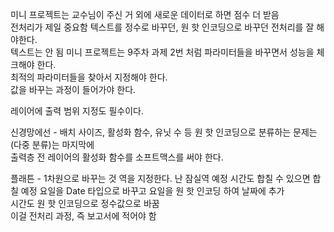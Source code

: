 
미니 프로젝트는 교수님이 주신 거 외에 새로운 데이터로 하면 점수 더 받음   
전처리가 제일 중요함
텍스트를 정수로 바꾸던, 원 핫 인코딩으로 바꾸던 전처리를 잘 해야한다.  
텍스트는 안 됨
미니 프로젝트는 9주차 과제 2번 처럼
파라미터들을 바꾸면서 성능을 체크해야 한다.  
최적의 파라미터들을 찾아서 지정해야 한다.  
값을 바꾸는 과정이 들어가야 한다.

레이어에 출력 범위 지정도 필수이다.

신경망에선 - 배치 사이즈, 활성화 함수, 유닛 수 등
원 핫 인코딩으로 분류하는 문제는(다중 분류)는 마지막에  
출력층 전 레이어의 활성화 함수를 소프트맥스를 써야 한다.

플래튼 - 1차원으로 바꾸는 것
역을 지정한다. 난 잠실역 예정
시간도 합칠 수 있으면 합칠 예정
요일을 Date 타입으로 바꾸고 요일을 원 핫 인코딩 하여 날짜에 추가  
시간도 원 핫 인코딩으로 정수값으로 바꿈  
이걸 전처리 과정, 즉 보고서에 적어야 함
